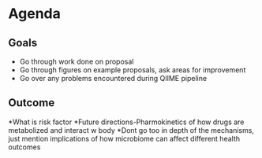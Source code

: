 # Agenda
## Goals
* Go through work done on proposal 
* Go through figures on example proposals, ask areas for improvement
* Go over any problems encountered during QIIME pipeline

## Outcome 
*What is risk factor
*Future directions-Pharmokinetics of how drugs are metabolized and interact w body
*Dont go too in depth of the mechanisms, just mention implications of how microbiome can affect different health outcomes
